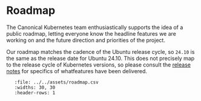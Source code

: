 # Roadmap

The Canonical Kubernetes team enthusiastically supports the idea of a public
roadmap, letting everyone know the headline features we are working on and the
future direction and priorities of the project.

Our roadmap matches the cadence of the Ubuntu release cycle, so `24.10` is the
same as the release date for Ubuntu 24.10. This does not precisely map to the
release cycle of Kubernetes versions, so please consult the [release notes] for
specifics of whatfeatures have been delivered.


``` {csv-table} Canonical Kubernetes public roadmap
   :file: ../../assets/roadmap.csv
   :widths: 30, 30
   :header-rows: 1
```


<!-- LINKS -->

[release notes]: ./releases